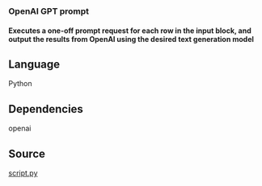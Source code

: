 ### OpenAI GPT prompt

#### Executes a one-off prompt request for each row in the input block, and output the results from OpenAI using the desired text generation model

## Language
Python

## Dependencies
openai

## Source
[script.py](https://github.com/visokio/omniscope-custom-blocks/blob/master/Connectors/OpenAI%20GPT/script.py)
